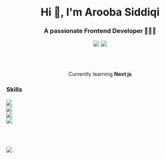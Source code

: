 <h1 align="center">Hi 👋, I'm Arooba Siddiqi</h1>
<h3 align="center">A passionate Frontend Developer 👩🏻‍💻</h3>
<div align="center">
<a href="https://www.linkedin.com/in/aroobasiddiqi/"><img src="https://img.shields.io/badge/LinkedIn-0A66C2?style=flat&logo=linkedin&logoColor=white" /></a>
<a href="mailto:arooba.asiddiqi@gmail.com"><img src="https://img.shields.io/badge/Gmail-EA4335?style=flatsquare&logo=gmail&logoColor=white" /></a>
</div>

<br/><br/>

<p align="center">Currently learning <b>Next js</b></p>
<h3 align="left">Skills</h3>
<a href="https://github.com/LelouchFR/skill-icons">
 <img src="https://go-skill-icons.vercel.app/api/icons?i=cpp,css,html,js,py,ts" /><br/>
 <img src="https://go-skill-icons.vercel.app/api/icons?i=bootstrap,dotnet,nextjs,react,tailwind,reactquery" /><br/>
 <img src="https://go-skill-icons.vercel.app/api/icons?i=sklearn,selenium,mysql,opencv,stripe,swagger" /><br/>
 <img src="https://go-skill-icons.vercel.app/api/icons?i=aws,git,firebase,postman,googleanalytics,jira" /><br/>
</a>

<br/><br/> 

<picture>
  <source
    srcset="https://github-readme-stats-six-sigma-31.vercel.app/api?username=aroobasiddiqi&show_icons=true&locale=en&count_private=true&theme=radical&include_all_commits=true&hide=contribs&role=OWNER,ORGANIZATION_MEMBER,COLLABORATOR"
    media="(prefers-color-scheme: dark)"
  />
  <source
    srcset="https://github-readme-stats-six-sigma-31.vercel.app/api?username=aroobasiddiqi&show_icons=true&locale=en&count_private=true&theme=buefy&include_all_commits=true&hide=contribs&role=OWNER,ORGANIZATION_MEMBER,COLLABORATOR"
    media="(prefers-color-scheme: light), (prefers-color-scheme: no-preference)"
  />
  <img src="https://github-readme-stats-six-sigma-31.vercel.app/api?username=aroobasiddiqi&show_icons=true&locale=en&count_private=true&include_all_commits=true&hide=contribs&role=OWNER,ORGANIZATION_MEMBER,COLLABORATOR" />
</picture>
